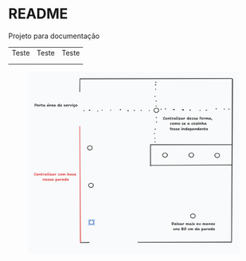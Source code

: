 # README

Projeto para documentação



|       |       |       |
| ----- | ----- | ----- |
| Teste | Teste | Teste |
|       |       |       |
|       |       |       |

<figure><img src=".gitbook/assets/Captura de tela de 2023-08-01 15-40-03.png" alt=""><figcaption></figcaption></figure>
